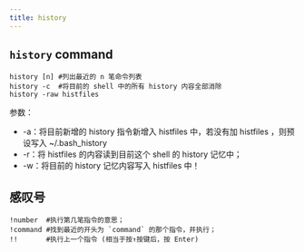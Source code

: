 ```yaml
---
title: history
---
```


## `history` command

```shell
history [n] #列出最近的 n 笔命令列表
history -c  #将目前的 shell 中的所有 history 内容全部消除
history -raw histfiles
```

参数：

- -a：将目前新增的 history 指令新增入 histfiles 中，若没有加 histfiles ，则预设写入 ~/.bash_history
- -r：将 histfiles 的内容读到目前这个 shell 的 history 记忆中；
- -w：将目前的 history 记忆内容写入 histfiles 中！


## 感叹号

```shell
!number  #执行第几笔指令的意思；
!command #找到最近的开头为 `command` 的那个指令，并执行；
!!       #执行上一个指令 (相当于按↑按键后，按 Enter)
```
